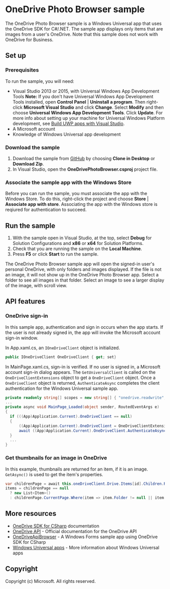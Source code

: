 # OneDrive Photo Browser sample

The OneDrive Photo Browser sample is a Windows Universal app that uses the OneDrive SDK for C#/.NET. 
The sample app displays only items that are images from a user's OneDrive. Note that this sample does not work with OneDrive for Business.

## Set up

### Prerequisites

To run the sample, you will need: 

* Visual Studio 2013 or 2015, with Universal Windows App Development Tools **Note:** If you don't have Universal Windows App Development Tools installed, open **Control Panel** | **Uninstall a program**. Then right-click **Microsoft Visual Studio** and click **Change**. Select **Modify** and then choose **Universal Windows App Development Tools**. Click **Update**. For more info about setting up your machine for Universal Windows Platform development, see [Build UWP apps with Visual Studio](https://msdn.microsoft.com/en-us/library/windows/apps/dn609832.aspx).
* A Microsoft account
* Knowledge of Windows Universal app development

### Download the sample

1. Download the sample from [GitHub](https://github.com/OneDrive/onedrive-sdk-csharp) by choosing **Clone in Desktop** or **Download Zip**. 
3. In Visual Studio, open the **OneDrivePhotoBrowser.csproj** project file.

### Associate the sample app with the Windows Store

Before you can run the sample, you must associate the app with the Windows Store. To do this, right-click the project and choose **Store** | **Associate app with store**. Associating the app with the Windows store is reqiured for authentication to succeed.

## Run the sample

1. With the sample open in Visual Studio, at the top, select **Debug** for Solution Configurations and **x86** or **x64** for Solution Platforms. 
2. Check that you are running the sample on the **Local Machine**.
3. Press **F5** or click **Start** to run the sample.

The OneDrive Photo Browser sample app will open the signed-in user's personal OneDrive, with only folders and images displayed. If the file is not an image, it will not show up in the OneDrive Photo Browser app. Select a folder to see all images in that folder. Select an image to see a larger display of the image, with scroll view.

## API features

### OneDrive sign-in

In this sample app, authentication and sign in occurs when the app starts. If the user is not already signed in, the app will invoke the Microsoft account sign-in window.

In App.xaml.cs, an `IOneDriveClient` object is initialized.

```csharp
public IOneDriveClient OneDriveClient { get; set}
```
In MainPage.xaml.cs, sign-in is verified. If no user is signed in, a Microsoft account sign-in dialog appears. The `GetUniversalClient` is called on the `OneDriveClientExtensions` object to get a `OneDriveClient` object. Once a `OneDriveClient` object is returned, `AuthenticateAsync` completes the client authentication for the Windows Universal sample app.

```csharp
private readonly string[] scopes = new string[] { "onedrive.readwrite", "wl.offline_access", "wl.signin" };
...
private async void MainPage_Loaded(object sender, RoutedEventArgs e)
{
  if (((App)Application.Current).OneDriveClient == null)
  {
      ((App)Application.Current).OneDriveClient = OneDriveClientExtensions.GetUniversalClient(this.scopes);
      await ((App)Application.Current).OneDriveClient.AuthenticateAsync();
  }
  ...
}
```

### Get thumbnails for an image in OneDrive

In this example, thumbnails are returned for an item, if it is an image. `GetAsync()` is used to get the item's properties.

```csharp
var childrenPage = await this.oneDriveClient.Drive.Items[id].Children.Request().Expand("thumbnails").GetAsync();
items = childrenPage == null
  ? new List<Item>()
  : childrenPage.CurrentPage.Where(item => item.Folder != null || item.Image != null);
```

## More resources

* [OneDrive SDK for CSharp](https://github.com/OneDrive/onedrive-sdk-csharp) documentation
* [OneDrive API](https://dev.onedrive.com/) - Official documentation for the OneDrive API
* [OneDriveApiBrowser](https://github.com/OneDrive/onedrive-sdk-csharp/tree/master/samples/OneDriveApiBrowser) - A Windows Forms sample app using OneDrive SDK for CSharp 
* [Windows Universal apps](https://msdn.microsoft.com/en-us/library/windows/apps/dn726767.aspx) - More information about Windows Universal apps

## Copyright

Copyright (c) Microsoft. All rights reserved.
